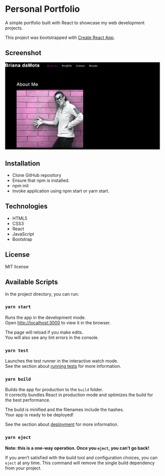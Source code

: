 # Personal Portfolio 

A simple portfolio built with React to showcase my web development projects. 

This project was bootstrapped with [Create React App](https://github.com/facebook/create-react-app).

## Screenshot 
![image](https://github.com/bdamota/bdamota-portfolio-project/blob/master/Screen%20Shot%202020-10-04%20at%2012.04.45%20AM.png)

## Installation 
* Clone GitHub repository
* Ensure that npm is installed. 
* npm init
* Invoke application using npm start or yarn start. 

## Technologies 
* HTML5
* CSS3
* React
* JavaScript
* Bootstrap 

## License
MIT license


## Available Scripts

In the project directory, you can run:

### `yarn start`

Runs the app in the development mode.<br />
Open [http://localhost:3000](http://localhost:3000) to view it in the browser.

The page will reload if you make edits.<br />
You will also see any lint errors in the console.

### `yarn test`

Launches the test runner in the interactive watch mode.<br />
See the section about [running tests](https://facebook.github.io/create-react-app/docs/running-tests) for more information.

### `yarn build`

Builds the app for production to the `build` folder.<br />
It correctly bundles React in production mode and optimizes the build for the best performance.

The build is minified and the filenames include the hashes.<br />
Your app is ready to be deployed!

See the section about [deployment](https://facebook.github.io/create-react-app/docs/deployment) for more information.

### `yarn eject`

**Note: this is a one-way operation. Once you `eject`, you can’t go back!**

If you aren’t satisfied with the build tool and configuration choices, you can `eject` at any time. This command will remove the single build dependency from your project.
